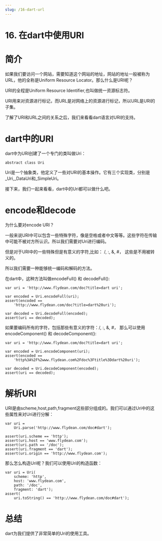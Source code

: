 ```yaml
---
slug: /16-dart-url
---
```


# 16. 在dart中使用URI 



# 简介

如果我们要访问一个网站，需要知道这个网站的地址，网站的地址一般被称为URL，他的全称是Uniform Resource Locator。那么什么是URI呢？

URI的全程是Uniform Resource Identifier,也叫做统一资源标志符。

URI用来对资源进行标记，而URL是对网络上的资源进行标记，所以URL是URI的子集。

了解了URI和URL之间的关系之后，我们来看看dart语言对URI的支持。

# dart中的URI

dart中为URI创建了一个专门的类叫做Uri：

```
abstract class Uri 
```
Uri是一个抽象类，他定义了一些对URI的基本操作。它有三个实现类，分别是_Uri,_DataUri和_SimpleUri。

接下来，我们一起来看看，dart中的Uri都可以做什么吧。

# encode和decode

为什么要对encode URI？

一般来说URI中可以包含一些特殊字符，像是空格或者中文等等。这些字符在传输中可能不被对方所认识。所以我们需要对Uri进行编码。

但是对于URI中的一些特殊但是有意义的字符,比如： /, :, &, #， 这些是不用被转义的。

所以我们需要一种能够统一编码和解码的方法。

在dart中，这种方法叫做encodeFull() 和 decodeFull():

```
var uri = 'http://www.flydean.com/doc?title=dart uri';

var encoded = Uri.encodeFull(uri);
assert(encoded ==
    'http://www.flydean.com/doc?title=dart%20uri');

var decoded = Uri.decodeFull(encoded);
assert(uri == decoded);
```

如果要编码所有的字符，包括那些有意义的字符：/, :, &, #， 那么可以使用encodeComponent() 和 decodeComponent():

```
var uri = 'http://www.flydean.com/doc?title=dart uri';

var encoded = Uri.encodeComponent(uri);
assert(encoded ==
    'http%3A%2F%2www.flydean.com%2Fdoc%3Ftitle%3Ddart%20uri');

var decoded = Uri.decodeComponent(encoded);
assert(uri == decoded);
```

# 解析URI

URI是由scheme,host,path,fragment这些部分组成的。我们可以通过Uri中的这些属性来对Uri进行分解：

```
var uri =
    Uri.parse('http://www.flydean.com/doc#dart');

assert(uri.scheme == 'http');
assert(uri.host == 'www.flydean.com');
assert(uri.path == '/doc');
assert(uri.fragment == 'dart');
assert(uri.origin == 'http://www.flydean.com');
```

那么怎么构造Uri呢？我们可以使用Uri的构造函数：

```
var uri = Uri(
    scheme: 'http',
    host: 'www.flydean.com',
    path: '/doc',
    fragment: 'dart');
assert(
    uri.toString() == 'http://www.flydean.com/doc#dart');
```

# 总结

dart为我们提供了非常简单的Uri的使用工具。





